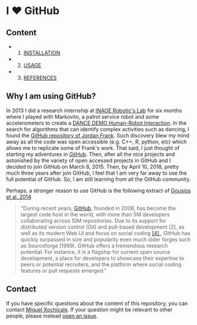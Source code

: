 # I :heart: GitHub 

## Content
* 1. [INSTALLATION](/INSTALLATION.md)
* 2. [USAGE](/BasicUsage.md)
* 3. [REFERENCES](/REFERENCES.md)

## Why I am using GitHub?
In 2013 I did a research internship at [INAOE Robotic's Lab](http://ccc.inaoep.mx/grupos/robotica.php)
for six months where I played with Markovito, a patrol service robot and some accelerometers
to create a [DANCE DEMO Human-Robot Interaction](https://www.youtube.com/watch?v=Kw-lZam_qZI).
In the search for algorithms that can identify complex activities such as 
dancing, I found the [GitHub repository of Jordan Frank](https://github.com/jwf/tdetools).
Such discovery blew my mind away as all the code was open accessible (e.g. C++, R, python, etc) 
which allows me to replicate some of Frank's work.
That said, I just thought of starting my adventures in [GitHub](https://en.wikipedia.org/wiki/GitHub).
Then, after all the nice projects and astonished by the variety of open accessed projects in GitHub 
and I decided to join GitHub on March 8, 2015.
Then, by April 10, 2018, pretty much three years after join GitHub, I feel 
that I am very far away to use the full potential of GitHub. So,
I am still learning from all the GitHub community. 

Perhaps, a stronger reason to use GitHub is the following extract of 
 [Gousios et al. 2014](https://bvasiles.github.io/papers/lean-ghtorrent.pdf)

> "During recent years, [GitHub](https://en.wikipedia.org/wiki/GitHub),
founded in 2008, has become the largest code host in the world, with more
than 5M developers collaborating across 10M repositories.
Due to its support for distributed
version control (Git) and pull-based development [2], as well as
its modern Web UI and focus on social coding [ [4] ](http://www.jsntsay.com/publications/dabbish-cscw2012.pdf),
GitHub has quickly surpassed
in size and popularity even much older forges such as Sourceforge (1999).
GitHub offers a tremendous research potential. For instance, it is
a flagship for current open source development, a place for developers to
showcase their expertise to peers or potential recruiters, and
the platform where social coding features or pull requests emerged."

## Contact 
If you have specific questions about the content of this repository, you can contact 
[Miguel Xochicale](mailto:perez.xochicale@gmail.com?subject="[github]"). 
If your question might be relevant to other people, please instead 
[open an issue](https://github.com/mxochicale/github/issues).

